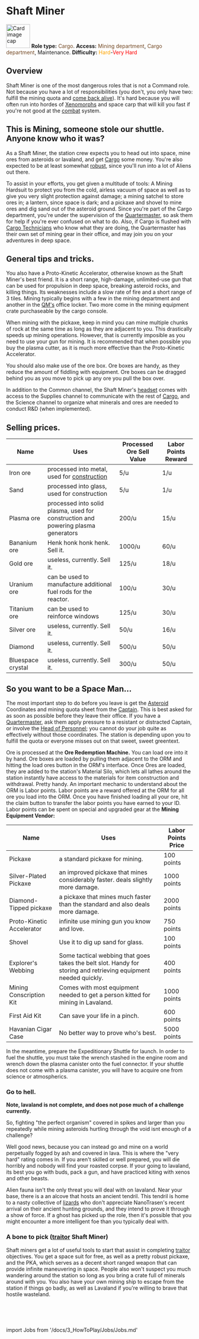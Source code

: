 # Shaft Miner

<div class="card bg-dark text-white">
    <div class="card-body">
        <div class="card-img-top d-flex align-items-center">
            <div>
                <img class="img-fluid" width="64" src="https://raw.githubusercontent.com/unitystation/unitystation-wiki/master/docs/assets/images/jobs/Generic_miner.png" alt="Card image cap"></img>
                <b>Role type:</b> <font color= "#734823">Cargo</font>. <b>Access:</b> <font color="#734823">Mining department</font>, <font color="#734823">Cargo department</font>, Maintenance. <b>Difficulty:</b> <font color="Orange">Hard</font>-<font color="Red">Very Hard</font>
            </div>
        </div>
    </div>
</div>

## Overview

Shaft Miner is one of the most dangerous roles that is not a Command role. Not because you have a lot of responsibilities (you don't, you only have two: fulfill the mining quota and [come back alive](\4_Univers\Other\Jokes\So-close-to-impossible-that-it-might-as-well-not-even-exist.md)). It's hard because you will often run into hordes of [Xenomorphs](\3_HowToPlay\Jobs\Antagonist_roles\Xenomorph.md) and space carp that will kill you fast if you're not good at the [combat](\3_HowToPlay\Guides\General_guides\Combat_Guide.md) system.

## This is Mining, someone stole our shuttle. Anyone know who it was?

As a Shaft Miner, the station crew expects you to head out into space, mine ores from asteroids or lavaland, and get [Cargo](\3_HowToPlay\Jobs\Cargo_roles\Cargo-Technician.md) some money. You're also expected to be at least somewhat [robust](\3_HowToPlay\Guides\General_guides\Combat_Guide.md), since you'll run into a lot of Aliens out there.

To assist in your efforts, you get given a multitude of tools: A Mining Hardsuit to protect you from the cold, airless vacuum of space as well as to give you very slight protection against damage; a mining satchel to store ores in; a lantern, since space is dark; and a pickaxe and shovel to mine ores and dig sand out of the asteroid ground. Since you're part of the Cargo department, you're under the supervision of the [Quartermaster](\3_HowToPlay\Jobs\Cargo_roles\Quartermaster.md), so ask them for help if you're ever confused on what to do. Also, if Cargo is flushed with [Cargo Technicians](\3_HowToPlay\Jobs\Cargo_roles\Cargo-Technician.md) who know what they are doing, the Quartermaster has their own set of mining gear in their office, and may join you on your adventures in deep space.

## General tips and tricks.

You also have a Proto-Kinetic Accelerator, otherwise known as the Shaft Miner's best friend. It is a short range, high-damage, unlimited-use gun that can be used for propulsion in deep space, breaking asteroid rocks, and killing things. Its weaknesses include a slow rate of fire and a short range of 3 tiles. Mining typically begins with a few in the mining department and another in the [QM's](\3_HowToPlay\Jobs\Cargo_roles\Quartermaster.md) office locker. Two more come in the mining equipment crate purchaseable by the cargo console.

When mining with the pickaxe, keep in mind you can mine multiple chunks of rock at the same time as long as they are adjacent to you. This drastically speeds up mining operations. However, that is currently imposible as you need to use your gun for mining. It is recommended that when possible you buy the plasma cutter, as it is much more effective than the Proto-Kinetic Accelerator.

You should also make use of the ore box. Ore boxes are handy, as they reduce the amount of fiddling with equipment. Ore boxes can be dragged behind you as you move to pick up any ore you pull the box over.

In addition to the Common channel, the Shaft Miner's [headset](Headset.md) comes with access to the Supplies channel to communicate with the rest of [Cargo](\3_HowToPlay\Jobs\Cargo_roles\Cargo-Technician.md), and the Science channel to organize what minerals and ores are needed to conduct R&D (when implemented).

## Selling prices.

| Name              | Uses                                                         | Processed Ore Sell Value |  Labor Points Reward |
| ----------------- | ------------------------------------------------------------ | -------------------- | -------------------- |
| Iron ore          | processed into metal, used for [construction](\3_HowToPlay\Guides\Engineering_guides\Construction.md)| 5/u                  | 1/u |
| Sand              | processed into glass, used for construction                  | 5/u                  | 1/u |
| Plasma ore        | processed into solid plasma, used for construction and powering plasma generators | 200/u                | 15/u |
| Bananium ore      | Henk honk honk henk. Sell it.                                | 1000/u               | 60/u |
| Gold ore          | useless, currently. Sell it.                                 | 125/u                | 18/u |
| Uranium ore       | can be used to manufacture additional fuel rods for the reactor. | 100/u                | 30/u |
| Titanium ore      | can be used to reinforce windows           | 125/u                | 30/u |
| Silver ore        | useless, currently. Sell it.                                 | 50/u                 | 16/u |
| Diamond           | useless, currently. Sell it.                                 | 500/u                | 50/u |
| Bluespace crystal | useless, currently. Sell it.                                 | 300/u                | 50/u |

## So you want to be a Space Man...

The most important step to do before you leave is get the [Asteroid](\4_Univers\Maps\Asteroid.md) Coordinates and mining quota sheet from the [Captain](\3_HowToPlay\Jobs\Command_roles\Captain.md). This is best asked for as soon as possible before they leave their office. If you have a [Quartermaster](\3_HowToPlay\Jobs\Cargo_roles\Quartermaster.md), ask them apply pressure to a resistant or distracted Captain, or involve the [Head of Personnel](\3_HowToPlay\Jobs\Command_roles\Head-of-Personnel.md); you cannot do your job quite as effectively without those coordinates. The station is depending upon you to fulfill the quota or everyone misses out on that sweet, sweet greentext.

Ore is processed at the **Ore Redemption Machine.** You can load ore into it by hand. Ore boxes are loaded by pulling them adjacent to the ORM and hitting the load ores button in the ORM's interface. Once Ores are loaded, they are added to the station's Material Silo, which lets all lathes around the station instantly have access to the materials for item construction and withdrawal. Pretty handy. An important mechanic to understand about the ORM is Labor points. Labor points are a reward offered at the ORM for all ore you load into the ORM. Once you have finished loading all your ore, hit the claim button to transfer the labor points you have earned to your ID. Labor points can be spent on special and upgraded gear at the **Mining Equipment Vendor:**


| Name              | Uses                                                         | Labor Points Price |
| ----------------- | ------------------------------------------------------------ | -------------------- |
| Pickaxe        | a standard pickaxe for mining. | 100 points                |
| Silver-Plated Pickaxe            | an improved pickaxe that mines considerably faster. deals slightly more damage.                  | 1000 points                 |
| Diamond-Tipped pickaxe       | a pickaxe that mines much faster than the standard and also deals more damage. | 2000 points                |
| Proto-Kinetic Accelerator     | infinite use mining gun you know and love.                                | 750 points              |
| Shovel         | Use it to dig up sand for glass.                                | 100 points               |
| Explorer's Webbing      | Some tactical webbing that goes takes the belt slot. Handy for storing and retrieving equipment needed quickly. | 400 points               |
| Mining Conscription Kit     | Comes with most equipment needed to get a person kitted for mining in Lavaland.         | 1000 points                |
| First Aid Kit        | Can save your life in a pinch.                                 | 600 points                |
| Havanian Cigar Case           | No better way to prove who's best.                                | 5000 points                |


In the meantime, prepare the Expeditionary Shuttle for launch. In order to fuel the shuttle, you must take the wrench stashed in the engine room and wrench down the plasma canister onto the fuel connector. If your shuttle does not come with a plasma canister, you will have to acquire one from science or atmospherics.

### Go to hell.

**Note, lavaland is not complete, and does not pose much of a challenge currently.**

So, fighting "the perfect organism" covered in spikes and larger than you repeatedly while mining asteroids hurtling through the void isnt enough of a challenge?

Well good news, because you can instead go and mine on a world perpetually fogged by ash and covered in lava. This is where the "very hard" rating comes in. If you aren't skilled or well prepared, you will die horribly and nobody will find your roasted corpse. If your going to lavaland, its best you go with buds, pack a gun, and have practiced kiting with xenos and other beasts.

Alien fauna isn't the only threat you will deal with on lavaland. Near your base, there is a an alcove that hosts an ancient tendril. This tendril is home to a nasty collective of [lizards](\3_HowToPlay\Jobs\Protagonist_roles\Ghost_roles\Ashwalker.md) who don't appreciate NanoTrasen's recent arrival on their ancient hunting grounds, and they intend to prove it through a show of force. If a ghost has picked up the role, then it's possible that you might encounter a more intelligent foe than you typically deal with.

### A bone to pick ([traitor](\3_HowToPlay\Jobs\Antagonist_roles\Traitor.md) Shaft Miner)

Shaft miners get a lot of useful tools to start that assist in completing [traitor](\3_HowToPlay\Jobs\Antagonist_roles\Traitor.md) objectives. You get a space suit for free, as well as a pretty robust pickaxe, and the PKA, which serves as a decent short ranged weapon that can provide infinite maneuvering in space. People also won't suspect you much wandering around the station so long as you bring a crate full of minerals around with you. You also have your own mining ship to escape from the station if things go badly, as well as Lavaland if you're willing to brave that hostile wasteland.



  <br/>
<br/>
<br/>

import Jobs from '/docs/3_HowToPlay/Jobs/Jobs.md'

<Jobs />

